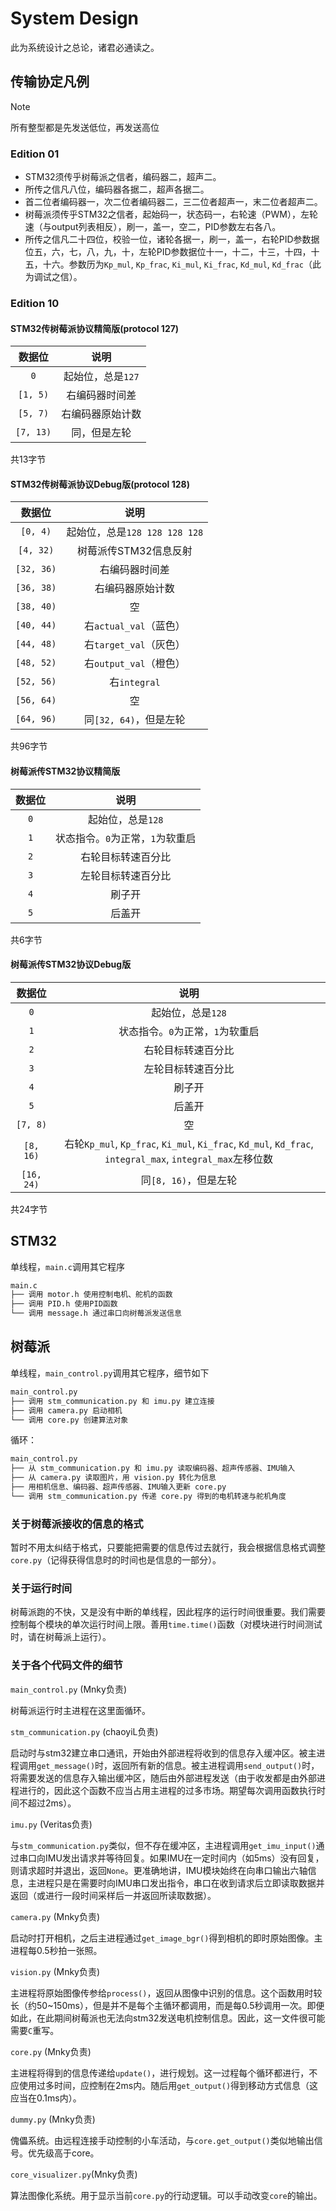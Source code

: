 # System Design

此为系统设计之总论，诸君必通读之。

## 传输协定凡例

> [!NOTE]
> 所有整型都是先发送低位，再发送高位

### Edition 01

+ STM32须传乎树莓派之信者，编码器二，超声二。
+ 所传之信凡八位，编码器各据二，超声各据二。
+ 首二位者编码器一，次二位者编码器二，三二位者超声一，末二位者超声二。
+ 树莓派须传乎STM32之信者，起始码一，状态码一，右轮速（PWM），左轮速（与output列表相反），刷一，盖一，空二，PID参数左右各八。
+ 所传之信凡二十四位，校验一位，诸轮各据一，刷一，盖一，右轮PID参数据位五，六，七，八，九，十，左轮PID参数据位十一，十二，十三，十四，十五，十六。参数历为`Kp_mul`, `Kp_frac`, `Ki_mul`, `Ki_frac`, `Kd_mul`, `Kd_frac`（此为调试之信）。

### Edition 10

#### STM32传树莓派协议精简版(protocol 127)

| 数据位 | 说明 |
|:---:|:---:|
| `0` | 起始位，总是`127` |
| `[1, 5)` | 右编码器时间差 |
| `[5, 7)` | 右编码器原始计数 |
| `[7, 13)` | 同，但是左轮 |

共13字节

#### STM32传树莓派协议Debug版(protocol 128)

| 数据位 | 说明 |
|:---:|:---:|
| `[0, 4)` | 起始位，总是`128 128 128 128` |
| `[4, 32)` | 树莓派传STM32信息反射 |
| `[32, 36)` | 右编码器时间差 |
| `[36, 38)` | 右编码器原始计数 |
| `[38, 40)` | 空 |
| `[40, 44)` | 右`actual_val`（蓝色） |
| `[44, 48)` | 右`target_val`（灰色） |
| `[48, 52)` | 右`output_val`（橙色） |
| `[52, 56)` | 右`integral` |
| `[56, 64)` | 空 |
| `[64, 96)` | 同`[32, 64)`，但是左轮 |

共96字节

#### 树莓派传STM32协议精简版

| 数据位 | 说明 |
|:---:|:---:|
| `0` | 起始位，总是`128` |
| `1` | 状态指令。`0`为正常，`1`为软重启 |
| `2` | 右轮目标转速百分比 |
| `3` | 左轮目标转速百分比 |
| `4` | 刷子开 |
| `5` | 后盖开 |

共6字节

#### 树莓派传STM32协议Debug版

| 数据位 | 说明 |
|:---:|:---:|
| `0` | 起始位，总是`128` |
| `1` | 状态指令。`0`为正常，`1`为软重启 |
| `2` | 右轮目标转速百分比 |
| `3` | 左轮目标转速百分比 |
| `4` | 刷子开 |
| `5` | 后盖开 |
| `[7, 8)` | 空 |
| `[8, 16)` | 右轮`Kp_mul`, `Kp_frac`, `Ki_mul`, `Ki_frac`, `Kd_mul`, `Kd_frac`, `integral_max`, `integral_max`左移位数 |
| `[16, 24)` | 同`[8, 16)`，但是左轮 |

共24字节

## STM32

单线程，`main.c`调用其它程序

```bash
main.c
├── 调用 motor.h 使用控制电机、舵机的函数
├── 调用 PID.h 使用PID函数
└── 调用 message.h 通过串口向树莓派发送信息
```

## 树莓派

单线程，`main_control.py`调用其它程序，细节如下

```bash
main_control.py
├── 调用 stm_communication.py 和 imu.py 建立连接
├── 调用 camera.py 启动相机
└── 调用 core.py 创建算法对象
```

循环：

```bash
main_control.py
├── 从 stm_communication.py 和 imu.py 读取编码器、超声传感器、IMU输入
├── 从 camera.py 读取图片，用 vision.py 转化为信息
├── 用相机信息、编码器、超声传感器、IMU输入更新 core.py
└── 调用 stm_communication.py 传递 core.py 得到的电机转速与舵机角度
```

### 关于树莓派接收的信息的格式

暂时不用太纠结于格式，只要能把需要的信息传过去就行，我会根据信息格式调整`core.py`（记得获得信息时的时间也是信息的一部分）。

### 关于运行时间

树莓派跑的不快，又是没有中断的单线程，因此程序的运行时间很重要。我们需要控制每个模块的单次运行时间上限。善用`time.time()`函数（对模块进行时间测试时，请在树莓派上运行）。

### 关于各个代码文件的细节

`main_control.py` (Mnky负责)

树莓派运行时主进程在这里面循环。

`stm_communication.py` (chaoyiL负责)

启动时与stm32建立串口通讯，开始由外部进程将收到的信息存入缓冲区。被主进程调用`get_message()`时，返回所有新的信息。被主进程调用`send_output()`时，将需要发送的信息存入输出缓冲区，随后由外部进程发送（由于收发都是由外部进程进行的，因此这个函数不应当占用主进程的过多市场。期望每次调用函数执行时间不超过2ms）。

`imu.py` (Veritas负责)

与`stm_communication.py`类似，但不存在缓冲区，主进程调用`get_imu_input()`通过串口向IMU发出请求并等待回复。如果IMU在一定时间内（如5ms）没有回复，则请求超时并退出，返回`None`。更准确地讲，IMU模块始终在向串口输出六轴信息，主进程只是在需要时向IMU串口发出指令，串口在收到请求后立即读取数据并返回（或进行一段时间采样后一并返回所读取数据）。

`camera.py` (Mnky负责)

启动时打开相机，之后主进程通过`get_image_bgr()`得到相机的即时原始图像。主进程每0.5秒拍一张照。

`vision.py` (Mnky负责)

主进程将原始图像传参给`process()`，返回从图像中识别的信息。这个函数用时较长（约50~150ms），但是并不是每个主循环都调用，而是每0.5秒调用一次。即便如此，在此期间树莓派也无法向stm32发送电机控制信息。因此，这一文件很可能需要`C`重写。

`core.py` (Mnky负责)

主进程将得到的信息传递给`update()`，进行规划。这一过程每个循环都进行，不应使用过多时间，应控制在2ms内。随后用`get_output()`得到移动方式信息（这应当在0.1ms内）。

`dummy.py` (Mnky负责)

傀儡系统。由远程连接手动控制的小车活动，与`core.get_output()`类似地输出信号。优先级高于core。

`core_visualizer.py`(Mnky负责)

算法图像化系统。用于显示当前`core.py`的行动逻辑。可以手动改变`core`的输出。
